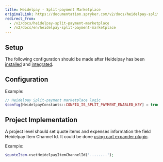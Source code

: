 ```yaml
---
title: Heidelpay - Split-payment Marketplace
originalLink: https://documentation.spryker.com/v2/docs/heidelpay-split-payment-marketplace
redirect_from:
  - /v2/docs/heidelpay-split-payment-marketplace
  - /v2/docs/en/heidelpay-split-payment-marketplace
---
```


## Setup

The following configuration should be made after Heidelpay has been [installed](/docs/scos/dev/technology-partners/201903.0/payment-partners/heidelpay/heidelpay-installation.html) and [integrated](/docs/scos/dev/technology-partners/201903.0/payment-partners/heidelpay/scos-integration/heidelpay-configuration-for-scos.html).

## Configuration

Example:
```php
// Heidelpay Split-payment marketplace logic
$config[HeidelpayConstants::CONFIG_IS_SPLIT_PAYMENT_ENABLED_KEY] = true;
```

## Project Implementation

A project level should set quote items and expenses information the field Heidelpay Item Channel Id. It could be done [using cart expander plugin](https://documentation.spryker.com/v4/docscart-functionality#cart-expanders).

Example:
```php
$quoteItem->setHeidelpayItemChannelId('........');
```
